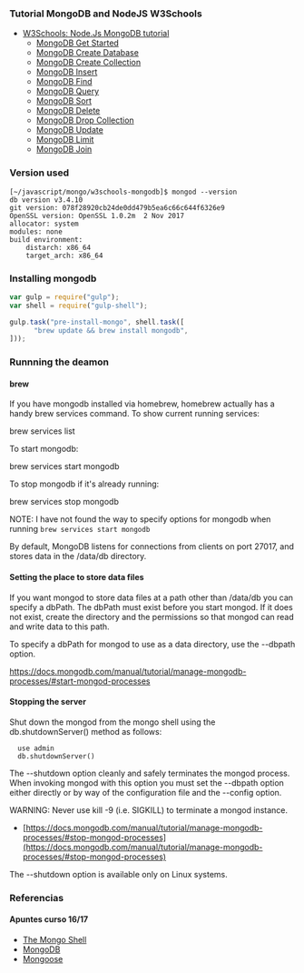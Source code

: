 ### Tutorial MongoDB and NodeJS W3Schools

* [W3Schools: Node.Js MongoDB tutorial](https://www.w3schools.com/nodejs/nodejs_mongodb.asp)
   * [MongoDB Get Started](https://www.w3schools.com/nodejs/nodejs_mongodb.asp) 
   * [MongoDB Create Database](https://www.w3schools.com/nodejs/nodejs_mongodb_create_db.asp) 
   * [MongoDB Create Collection](https://www.w3schools.com/nodejs/nodejs_mongodb_createcollection.asp) 
   * [MongoDB Insert](https://www.w3schools.com/nodejs/nodejs_mongodb_insert.asp) 
   * [MongoDB Find](https://www.w3schools.com/nodejs/nodejs_mongodb_find.asp) 
   * [MongoDB Query](https://www.w3schools.com/nodejs/nodejs_mongodb_query.asp) 
   * [MongoDB Sort](https://www.w3schools.com/nodejs/nodejs_mongodb_sort.asp) 
   * [MongoDB Delete](https://www.w3schools.com/nodejs/nodejs_mongodb_delete.asp) 
   * [MongoDB Drop Collection](https://www.w3schools.com/nodejs/nodejs_mongodb_drop.asp) 
   * [MongoDB Update](https://www.w3schools.com/nodejs/nodejs_mongodb_update.asp) 
   * [MongoDB Limit](https://www.w3schools.com/nodejs/nodejs_mongodb_limit.asp) 
   * [MongoDB Join](https://www.w3schools.com/nodejs/nodejs_mongodb_join.asp)

### Version used

```shell
[~/javascript/mongo/w3schools-mongodb]$ mongod --version
db version v3.4.10
git version: 078f28920cb24de0dd479b5ea6c66c644f6326e9
OpenSSL version: OpenSSL 1.0.2m  2 Nov 2017
allocator: system
modules: none
build environment:
    distarch: x86_64
    target_arch: x86_64
```


### Installing mongodb

```js
var gulp = require("gulp");
var shell = require("gulp-shell");

gulp.task("pre-install-mongo", shell.task([
      "brew update && brew install mongodb",
]));
```

### Runnning the deamon

#### brew

If you have mongodb installed via homebrew, homebrew actually has a handy brew services command. To show current running services:

brew services list

To start mongodb:

  brew services start mongodb

To stop mongodb if it's already running:

  brew services stop mongodb

NOTE: I have not found the way to specify options for mongodb when running `brew services start mongodb`

By default, MongoDB listens for connections from clients on port 27017, and stores data in the /data/db directory.

#### Setting the place to store data files 

If you want mongod to store data files at a path other than /data/db you can specify a dbPath. The dbPath must exist before you start mongod. 
If it does not exist, create the directory and the permissions so that mongod can read and write data to this path. 

To specify a dbPath for mongod to use as a data directory, use the --dbpath option. 

  https://docs.mongodb.com/manual/tutorial/manage-mongodb-processes/#start-mongod-processes

#### Stopping the server

Shut down the mongod from the mongo shell using the db.shutdownServer() method as follows:

```
  use admin
  db.shutdownServer()
```

The --shutdown option cleanly and safely terminates the mongod process. When invoking mongod with this option you must set the --dbpath option either directly or by way of the configuration file and the --config option.

WARNING: Never use kill -9 (i.e. SIGKILL) to terminate a mongod instance.

* [https://docs.mongodb.com/manual/tutorial/manage-mongodb-processes/#stop-mongod-processes](https://docs.mongodb.com/manual/tutorial/manage-mongodb-processes/#stop-mongod-processes)



The --shutdown option is available only on Linux systems.

### Referencias

#### Apuntes curso 16/17

* [The Mongo Shell](https://docs.mongodb.com/manual/mongo/)
* [MongoDB](https://casianorodriguezleon.gitbooks.io/ull-esit-1617/content/apuntes/db/mongo/mongodb.html)
* [Mongoose](https://casianorodriguezleon.gitbooks.io/ull-esit-1617/content/apuntes/db/mongo/mongoose.html)
